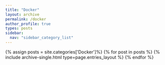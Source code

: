 ```yaml
---
title: "Docker"
layout: archive
permalink: /docker
author_profile: true
types: posts
sidebar:
  nav: "sidebar_category_list"
---
```


{% assign posts = site.categories['Docker']%}
{% for post in posts %}
  {% include archive-single.html type=page.entries_layout %}
{% endfor %}


